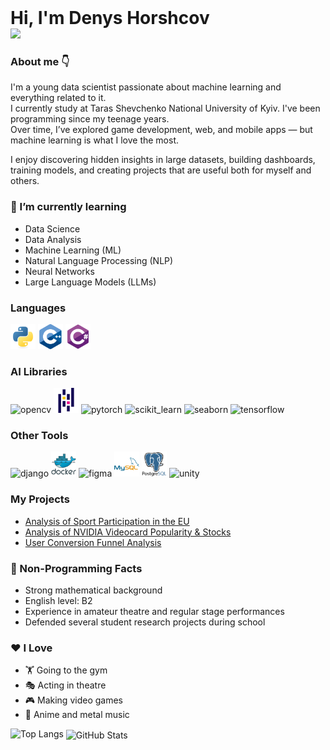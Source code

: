 
<div align="left"">
  <h1 style="margin: 0;">Hi, I'm Denys Horshcov</h1>
</div>

<img align="centre" height="150" src="https://media.giphy.com/media/v1.Y2lkPTc5MGI3NjExcXhmN3h0NW40YW5xNnpyN2l2bWFicXM3ZDVnNG0wd2sycTk5ZXJ3cSZlcD12MV9naWZzX3NlYXJjaCZjdD1n/zwDNti5vWFujS/giphy.gif"  />

### About me 👇

I'm a young data scientist passionate about machine learning and everything related to it.  
I currently study at Taras Shevchenko National University of Kyiv. I've been programming since my teenage years.  
Over time, I’ve explored game development, web, and mobile apps — but machine learning is what I love the most.  

I enjoy discovering hidden insights in large datasets, building dashboards, training models, and creating projects that are useful both for myself and others.


### 🧠 I’m currently learning

- Data Science  
- Data Analysis  
- Machine Learning (ML)  
- Natural Language Processing (NLP)  
- Neural Networks  
- Large Language Models (LLMs)


### Languages
<p align="left"> 
  <img src="https://raw.githubusercontent.com/devicons/devicon/master/icons/python/python-original.svg" alt="python" width="40" height="40"/> 
  <img src="https://raw.githubusercontent.com/devicons/devicon/master/icons/cplusplus/cplusplus-original.svg" alt="cplusplus" width="40" height="40"/> 
  <img src="https://raw.githubusercontent.com/devicons/devicon/master/icons/csharp/csharp-original.svg" alt="csharp" width="40" height="40"/> 
</p>

### AI Libraries
<p align="left"> 
  <img src="https://www.vectorlogo.zone/logos/opencv/opencv-icon.svg" alt="opencv" width="40" height="40"/> 
  <img src="https://raw.githubusercontent.com/devicons/devicon/2ae2a900d2f041da66e950e4d48052658d850630/icons/pandas/pandas-original.svg" alt="pandas" width="40" height="40"/> 
  <img src="https://www.vectorlogo.zone/logos/pytorch/pytorch-icon.svg" alt="pytorch" width="40" height="40"/> 
  <img src="https://upload.wikimedia.org/wikipedia/commons/0/05/Scikit_learn_logo_small.svg" alt="scikit_learn" width="40" height="40"/> 
  <img src="https://seaborn.pydata.org/_images/logo-mark-lightbg.svg" alt="seaborn" width="40" height="40"/> 
  <img src="https://www.vectorlogo.zone/logos/tensorflow/tensorflow-icon.svg" alt="tensorflow" width="40" height="40"/> 
</p>

### Other Tools
<p align="left"> 
  <img src="https://cdn.worldvectorlogo.com/logos/django.svg" alt="django" width="40" height="40"/> 
  <img src="https://raw.githubusercontent.com/devicons/devicon/master/icons/docker/docker-original-wordmark.svg" alt="docker" width="40" height="40"/> 
  <img src="https://www.vectorlogo.zone/logos/figma/figma-icon.svg" alt="figma" width="40" height="40"/> 
  <img src="https://raw.githubusercontent.com/devicons/devicon/master/icons/mysql/mysql-original-wordmark.svg" alt="mysql" width="40" height="40"/> 
  <img src="https://raw.githubusercontent.com/devicons/devicon/master/icons/postgresql/postgresql-original-wordmark.svg" alt="postgresql" width="40" height="40"/> 
  <img src="https://www.vectorlogo.zone/logos/unity3d/unity3d-icon.svg" alt="unity" width="40" height="40"/> 
</p>


### My Projects

- [Analysis of Sport Participation in the EU](https://github.com/DenysHorshcov/analysis_sport_EU)  
- [Analysis of NVIDIA Videocard Popularity & Stocks](https://github.com/DenysHorshcov/analysis_popularity_videocards_and_stocks_NVDIA)  
- [User Conversion Funnel Analysis](https://github.com/DenysHorshcov/analysis_users_conversion)


### 🧾 Non-Programming Facts

- Strong mathematical background  
- English level: B2  
- Experience in amateur theatre and regular stage performances  
- Defended several student research projects during school


### ❤️ I Love

- 🏋️ Going to the gym  
- 🎭 Acting in theatre  
- 🎮 Making video games  
- 🎸 Anime and metal music


<p><img align="left" src="https://github-readme-stats.vercel.app/api/top-langs?username=denyshorshcov&show_icons=true&locale=en&layout=compact" alt="Top Langs" /></p>

<p>&nbsp;<img align="center" src="https://github-readme-stats.vercel.app/api?username=denyshorshcov&show_icons=true&locale=en" alt="GitHub Stats" /></p>
